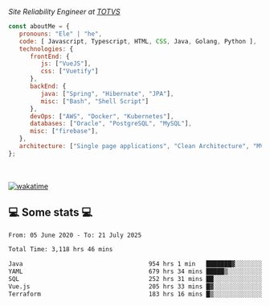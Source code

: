 <p><em>Site Reliability Engineer at <a href="https://www.totvs.com/">TOTVS</a></br>
</em></p>


```javascript
const aboutMe = {
   pronouns: "Ele" | "he",
   code: [ Javascript, Typescript, HTML, CSS, Java, Golang, Python ],
   technologies: {
      frontEnd: {
         js: ["VueJS"],
         css: ["Vuetify"]
      },
      backEnd: {
         java: ["Spring", "Hibernate", "JPA"],
         misc: ["Bash", "Shell Script"]
      },
      devOps: ["AWS", "Docker", "Kubernetes"],
      databases: ["Oracle", "PostgreSQL", "MySQL"],
      misc: ["firebase"],
   },
   architecture: ["Single page applications", "Clean Architecture", "MVC", "Microservices"],
};
```
</br></br>
[![wakatime](https://wakatime.com/badge/user/a3a8ed06-d304-4d6b-bc86-4adc418cdea7.svg)](https://wakatime.com/@a3a8ed06-d304-4d6b-bc86-4adc418cdea7)
<h2>💻 Some stats 💻</h2>

<!--START_SECTION:waka-->

```txt
From: 05 June 2020 - To: 21 July 2025

Total Time: 3,118 hrs 46 mins

Java                                   954 hrs 1 min   ███████▓░░░░░░░░░░░░░░░░░   30.59 %
YAML                                   679 hrs 34 mins █████▒░░░░░░░░░░░░░░░░░░░   21.79 %
SQL                                    252 hrs 31 mins ██░░░░░░░░░░░░░░░░░░░░░░░   08.10 %
Vue.js                                 205 hrs 33 mins █▓░░░░░░░░░░░░░░░░░░░░░░░   06.59 %
Terraform                              183 hrs 16 mins █▒░░░░░░░░░░░░░░░░░░░░░░░   05.88 %
```

<!--END_SECTION:waka-->
